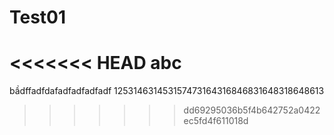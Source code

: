 # Test01
<<<<<<< HEAD
abc
=======
bầdffadfdafadfadfadfadf
125314631453157473164316846831648318648613
>>>>>>> dd69295036b5f4b642752a0422ec5fd4f611018d
